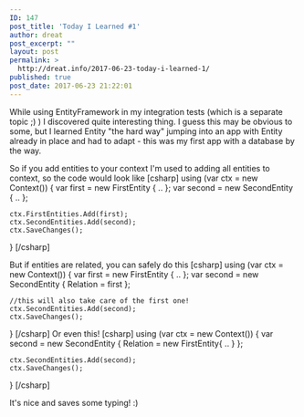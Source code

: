 ```yaml
---
ID: 147
post_title: 'Today I Learned #1'
author: dreat
post_excerpt: ""
layout: post
permalink: >
  http://dreat.info/2017-06-23-today-i-learned-1/
published: true
post_date: 2017-06-23 21:22:01
---
```

While using EntityFramework in my integration tests (which is a separate topic ;) ) I discovered quite interesting thing. I guess this may be obvious to some, but I learned Entity "the hard way" jumping into an app with Entity already in place and had to adapt - this was my first app with a database by the way.

So if you add entities to your context I'm used to adding all entities to context, so the code would look like
[csharp]
using (var ctx = new Context())
{
    var first = new FirstEntity { .. };
    var second = new SecondEntity { .. };

    ctx.FirstEntities.Add(first);
    ctx.SecondEntities.Add(second);
    ctx.SaveChanges();
}
[/csharp]

But if entities are related, you can safely do this
[csharp]
using (var ctx = new Context())
{
    var first = new FirstEntity { .. };
    var second = new SecondEntity { Relation = first };

    //this will also take care of the first one!
    ctx.SecondEntities.Add(second); 
    ctx.SaveChanges();
}
[/csharp]
Or even this!
[csharp]
using (var ctx = new Context())
{
    var second = new SecondEntity { Relation = new FirstEntity{ .. } };

    ctx.SecondEntities.Add(second);
    ctx.SaveChanges();
}
[/csharp]

It's nice and saves some typing! :)
